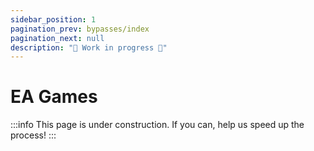 ```yaml
---
sidebar_position: 1
pagination_prev: bypasses/index
pagination_next: null
description: "🚧 Work in progress 🚧"
---
```


# EA Games

:::info
This page is under construction. If you can, help us speed up the process!
:::